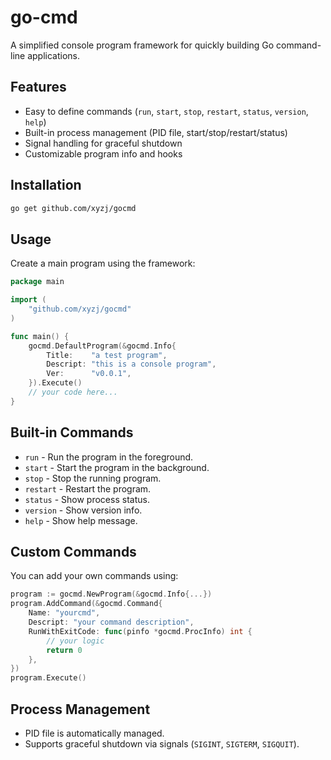 # go-cmd

A simplified console program framework for quickly building Go command-line applications.

## Features

- Easy to define commands (`run`, `start`, `stop`, `restart`, `status`, `version`, `help`)
- Built-in process management (PID file, start/stop/restart/status)
- Signal handling for graceful shutdown
- Customizable program info and hooks

## Installation

```sh
go get github.com/xyzj/gocmd
```

## Usage

Create a main program using the framework:

```go
package main

import (
    "github.com/xyzj/gocmd"
)

func main() {
    gocmd.DefaultProgram(&gocmd.Info{
        Title:    "a test program",
        Descript: "this is a console program",
        Ver:      "v0.0.1",
    }).Execute()
    // your code here...
}
```

## Built-in Commands

- `run`      - Run the program in the foreground.
- `start`    - Start the program in the background.
- `stop`     - Stop the running program.
- `restart`  - Restart the program.
- `status`   - Show process status.
- `version`  - Show version info.
- `help`     - Show help message.

## Custom Commands

You can add your own commands using:

```go
program := gocmd.NewProgram(&gocmd.Info{...})
program.AddCommand(&gocmd.Command{
    Name: "yourcmd",
    Descript: "your command description",
    RunWithExitCode: func(pinfo *gocmd.ProcInfo) int {
        // your logic
        return 0
    },
})
program.Execute()
```

## Process Management

- PID file is automatically managed.
- Supports graceful shutdown via signals (`SIGINT`, `SIGTERM`, `SIGQUIT`).

##